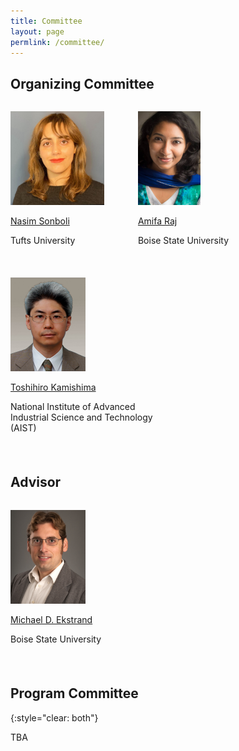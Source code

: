 ```yaml
---
title: Committee
layout: page
permlink: /committee/
---
```

## Organizing Committee

<div style="margin-bottom: 3ex; max-width: 50%; min-width: 200px; display: inline-block;  vertical-align: top">
<p><img src="nassim.jpeg" style="height:150px"></p>
<p><a href="https://www.linkedin.com/in/nasimsonboli/">Nasim Sonboli</a></p>
<p>Tufts University</p>
</div>
<div style="margin-bottom: 3ex; max-width: 50%; min-width: 200px; display: inline-block;  vertical-align: top">
<p><img src="amifa.jpeg" style="height:150px"></p>
<p><a href="https://amifaraj.github.io/">Amifa Raj</a></p>
<p>Boise State University</p>
</div>
<div style="margin-bottom: 3ex; max-width: 50%; min-width: 200px; display: inline-block;  vertical-align: top">
<p><img src="kamishima.jpg" style="height:150px"></p>
<p><a href="https://www.kamishima.net/">Toshihiro Kamishima</a></p>
<p>National Institute of Advanced Industrial Science and Technology (AIST)</p>
</div>

## Advisor

<div style="margin-bottom: 3ex; max-width: 50%; min-width: 200px; display: inline-block;  vertical-align: top">
<p><img src="michaelekstrand.jpeg" style="height:150px"></p>
<p><a href="https://md.ekstrandom.net/">Michael D. Ekstrand</a></p>
<p>Boise State University</p>
</div>

## Program Committee
{:style="clear: both"}

TBA

